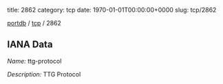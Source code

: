 title: 2862
category: tcp
date: 1970-01-01T00:00:00+0000
slug: tcp/2862

[portdb](/) / [tcp](/category/tcp.html) / 2862


## IANA Data

_Name:_ ttg-protocol

_Description:_ TTG Protocol

